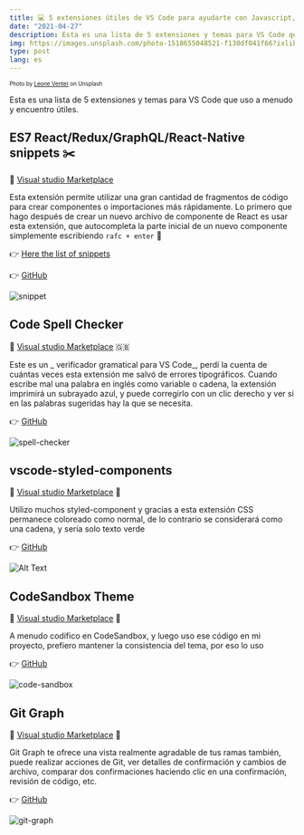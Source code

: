 ```yaml
---
title: 💻 5 extensiones útiles de VS Code para ayudarte con Javascript, React y Git
date: "2021-04-27"
description: Esta es una lista de 5 extensiones y temas para VS Code que uso a menudo y encuentro útiles.
img: https://images.unsplash.com/photo-1518655048521-f130df041f66?ixlib=rb-1.2.1&ixid=MnwxMjA3fDB8MHxzZWFyY2h8MTJ8fG1pbmltYWwlMjBiYWNrZ3JvdW5kfGVufDB8fDB8fA%3D%3D&auto=format&fit=crop&w=500&q=60
type: post
lang: es
---
```


<sub><sup>Photo by [Leone Venter](https://unsplash.com/@fempreneurstyledstock) on Unsplash<sub><sup>

Esta es una lista de 5 extensiones y temas para VS Code que uso a menudo y encuentro útiles.

## ES7 React/Redux/GraphQL/React-Native snippets ✂️

🔗 [Visual studio Marketplace](https://marketplace.visualstudio.com/items?itemName=dsznajder.es7-react-js-snippets)

Esta extensión permite utilizar una gran cantidad de fragmentos de código para crear componentes o importaciones más rápidamente. Lo primero que hago después de crear un nuevo archivo de componente de React es usar esta extensión, que autocompleta la parte inicial de un nuevo componente simplemente escribiendo `rafc + enter` 🤯

👉 [Here the list of snippets](https://github.com/dsznajder/vscode-es7-javascript-react-snippets#basic-methods)

👉 [GitHub](https://github.com/dsznajder/vscode-es7-javascript-react-snippets)

![snippet](https://dev-to-uploads.s3.amazonaws.com/uploads/articles/t6grmc6notjkmilusy8z.gif)

## Code Spell Checker

🔗 [Visual studio Marketplace](https://marketplace.visualstudio.com/items?itemName=streetsidesoftware.code-spell-checker) 🇬🇧

Este es un _ verificador gramatical para VS Code_, perdí la cuenta de cuántas veces esta extensión me salvó de errores tipográficos. Cuando escribe mal una palabra en inglés como variable o cadena, la extensión imprimirá un subrayado azul, y puede corregirlo con un clic derecho y ver si en las palabras sugeridas hay la que se necesita.

👉 [GitHub](https://github.com/streetsidesoftware/vscode-spell-checker)

![spell-checker](https://dev-to-uploads.s3.amazonaws.com/uploads/articles/dorfje2qng8wudvrgp7a.gif)

## vscode-styled-components

🔗 [Visual studio Marketplace](https://marketplace.visualstudio.com/items?itemName=jpoissonnier.vscode-styled-components) 🌈

Utilizo muchos styled-component y gracias a esta extensión CSS permanece coloreado como normal, de lo contrario se considerará como una cadena, y sería solo texto verde

👉 [GitHub](https://github.com/styled-components/vscode-styled-components)

![Alt Text](https://dev-to-uploads.s3.amazonaws.com/uploads/articles/7xeu79zo1vaa6zl09vvh.gif)

## CodeSandbox Theme

🔗 [Visual studio Marketplace](https://marketplace.visualstudio.com/items?itemName=ngryman.codesandbox-theme) 🎨

A menudo codifico en CodeSandbox, y luego uso ese código en mi proyecto, prefiero mantener la consistencia del tema, por eso lo uso

👉 [GitHub](https://github.com/styled-components/ngryman/codesandbox-theme)

![code-sandbox](https://raw.githubusercontent.com/ngryman/codesandbox-theme/master/screenshot.png)

## Git Graph

🔗 [Visual studio Marketplace](https://marketplace.visualstudio.com/items?itemName=mhutchie.git-graph) 🌳

Git Graph te ofrece una vista realmente agradable de tus ramas
también, puede realizar acciones de Git, ver detalles de confirmación y cambios de archivo, comparar dos confirmaciones haciendo clic en una confirmación, revisión de código, etc.

👉 [GitHub](https://github.com/styled-components/mhutchie/vscode-git-graph)

![git-graph](https://dev-to-uploads.s3.amazonaws.com/uploads/articles/bnz2uox8slagsxjou9tn.gif)
